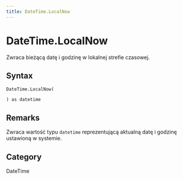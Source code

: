 ```yaml
---
title: DateTime.LocalNow
---
```


# DateTime.LocalNow


Zwraca bieżącą datę i godzinę w lokalnej strefie czasowej.


## Syntax

```powerquery
DateTime.LocalNow(

) as datetime
```


## Remarks

Zwraca wartość typu <code>datetime</code> reprezentującą aktualną datę i godzinę ustawioną w systemie.



## Category
DateTime

